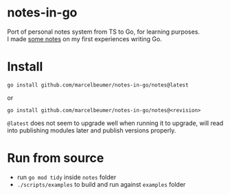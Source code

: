 # notes-in-go

Port of personal notes system from TS to Go, for learning purposes.  
I made [some notes](./about_go.md) on my first experiences writing Go.

# Install

```
go install github.com/marcelbeumer/notes-in-go/notes@latest
```

or

```
go install github.com/marcelbeumer/notes-in-go/notes@<revision>
```

`@latest` does not seem to upgrade well when running it to upgrade, will read into publishing modules later and publish versions properly.

# Run from source

- run `go mod tidy` inside `notes` folder
- `./scripts/examples` to build and run against `examples` folder
